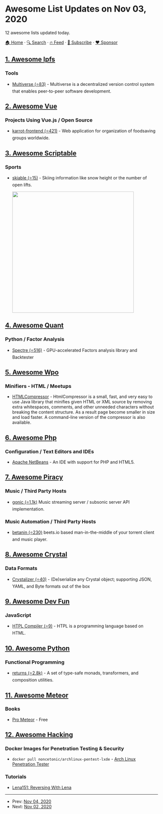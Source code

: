 # Awesome List Updates on Nov 03, 2020

12 awesome lists updated today.

[🏠 Home](/README.md) · [🔍 Search](https://www.trackawesomelist.com/search/) · [🔥 Feed](https://www.trackawesomelist.com/rss.xml) · [📮 Subscribe](https://trackawesomelist.us17.list-manage.com/subscribe?u=d2f0117aa829c83a63ec63c2f&id=36a103854c) · [❤️  Sponsor](https://github.com/sponsors/theowenyoung)



## [1. Awesome Ipfs](/content/ipfs/awesome-ipfs/README.md)

### Tools

*   [Multiverse (⭐83)](https://github.com/multiverse-vcs/go-multiverse) - Multiverse is a decentralized version control system that enables peer-to-peer software development.

## [2. Awesome Vue](/content/vuejs/awesome-vue/README.md)

### Projects Using Vue.js / Open Source

*   [karrot-frontend (⭐421)](https://github.com/yunity/karrot-frontend) - Web application for organization of foodsaving groups worldwide.

## [3. Awesome Scriptable](/content/dersvenhesse/awesome-scriptable/README.md)

### Sports

*   [skiable (⭐15)](https://github.com/p0fi/skiable-for-scriptable) - Skiing information like snow height or the number of open lifts.

    <img src="https://raw.githubusercontent.com/p0fi/skiable-for-scriptable/main/cover.png" width="400"/>

## [4. Awesome Quant](/content/wilsonfreitas/awesome-quant/README.md)

### Python / Factor Analysis

*   [Spectre (⭐516)](https://github.com/Heerozh/spectre) - GPU-accelerated Factors analysis library and Backtester

## [5. Awesome Wpo](/content/davidsonfellipe/awesome-wpo/README.md)

### Minifiers - HTML / Meetups

*   [HTMLCompressor](https://code.google.com/archive/p/htmlcompressor/) - HtmlCompressor is a small, fast, and very easy to use Java library that minifies given HTML or XML source by removing extra whitespaces, comments, and other unneeded characters without breaking the content structure. As a result page become smaller in size and load faster. A command-line version of the compressor is also available.

## [6. Awesome Php](/content/ziadoz/awesome-php/README.md)

### Configuration / Text Editors and IDEs

*   [Apache NetBeans](https://netbeans.apache.org/) - An IDE with support for PHP and HTML5.

## [7. Awesome Piracy](/content/Igglybuff/awesome-piracy/README.md)

### Music / Third Party Hosts

*   [gonic (⭐1.1k)](https://github.com/sentriz/gonic) Music streaming server / subsonic server API implementation.

### Music Automation / Third Party Hosts

*   [betanin (⭐230)](https://github.com/sentriz/betanin) beets.io based man-in-the-middle of your torrent client and music player.

## [8. Awesome Crystal](/content/veelenga/awesome-crystal/README.md)

### Data Formats

*   [Crystalizer (⭐40)](https://github.com/j8r/crystalizer) - (De)serialize any Crystal object; supporting JSON, YAML, and Byte formats out of the box

## [9. Awesome Dev Fun](/content/mislavcimpersak/awesome-dev-fun/README.md)

### JavaScript

*   [HTPL Compiler (⭐9)](https://github.com/roveroniandrea/HTPLcompiler) - HTPL is a programming language based on HTML.

## [10. Awesome Python](/content/vinta/awesome-python/README.md)

### Functional Programming

*   [returns (⭐2.8k)](https://github.com/dry-python/returns) - A set of type-safe monads, transformers, and composition utilities.

## [11. Awesome Meteor](/content/Urigo/awesome-meteor/README.md)

### Books

*   [Pro Meteor](https://pdfslide.net/documents/pro-meteor-book.html) - Free

## [12. Awesome Hacking](/content/carpedm20/awesome-hacking/README.md)

### Docker Images for Penetration Testing & Security

*   `docker pull noncetonic/archlinux-pentest-lxde` - [Arch Linux Penetration Tester](https://hub.docker.com/r/noncetonic/archlinux-pentest-lxde)

### Tutorials

*   [Lena151: Reversing With Lena](https://archive.org/details/lena151)

---

- Prev: [Nov 04, 2020](/content/2020/11/04/README.md)
- Next: [Nov 02, 2020](/content/2020/11/02/README.md)
